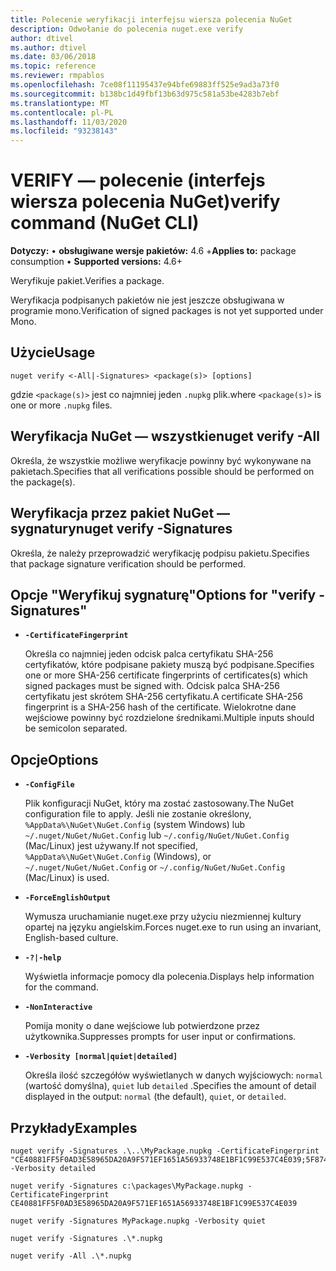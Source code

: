 ```yaml
---
title: Polecenie weryfikacji interfejsu wiersza polecenia NuGet
description: Odwołanie do polecenia nuget.exe verify
author: dtivel
ms.author: dtivel
ms.date: 03/06/2018
ms.topic: reference
ms.reviewer: rmpablos
ms.openlocfilehash: 7ce08f11195437e94bfe69883ff525e9ad3a73f0
ms.sourcegitcommit: b138bc1d49fbf13b63d975c581a53be4283b7ebf
ms.translationtype: MT
ms.contentlocale: pl-PL
ms.lasthandoff: 11/03/2020
ms.locfileid: "93238143"
---
```

# <a name="verify-command-nuget-cli"></a><span data-ttu-id="220a7-103">VERIFY — polecenie (interfejs wiersza polecenia NuGet)</span><span class="sxs-lookup"><span data-stu-id="220a7-103">verify command (NuGet CLI)</span></span>

<span data-ttu-id="220a7-104">**Dotyczy:** &bullet; **obsługiwane wersje pakietów:** 4.6 +</span><span class="sxs-lookup"><span data-stu-id="220a7-104">**Applies to:** package consumption &bullet; **Supported versions:** 4.6+</span></span>

<span data-ttu-id="220a7-105">Weryfikuje pakiet.</span><span class="sxs-lookup"><span data-stu-id="220a7-105">Verifies a package.</span></span>

<span data-ttu-id="220a7-106">Weryfikacja podpisanych pakietów nie jest jeszcze obsługiwana w programie mono.</span><span class="sxs-lookup"><span data-stu-id="220a7-106">Verification of signed packages is not yet supported under Mono.</span></span>

## <a name="usage"></a><span data-ttu-id="220a7-107">Użycie</span><span class="sxs-lookup"><span data-stu-id="220a7-107">Usage</span></span>

```cli
nuget verify <-All|-Signatures> <package(s)> [options]
```

<span data-ttu-id="220a7-108">gdzie `<package(s)>` jest co najmniej jeden `.nupkg` plik.</span><span class="sxs-lookup"><span data-stu-id="220a7-108">where `<package(s)>` is one or more `.nupkg` files.</span></span>

## <a name="nuget-verify--all"></a><span data-ttu-id="220a7-109">Weryfikacja NuGet — wszystkie</span><span class="sxs-lookup"><span data-stu-id="220a7-109">nuget verify -All</span></span>

<span data-ttu-id="220a7-110">Określa, że wszystkie możliwe weryfikacje powinny być wykonywane na pakietach.</span><span class="sxs-lookup"><span data-stu-id="220a7-110">Specifies that all verifications possible should be performed on the package(s).</span></span>

## <a name="nuget-verify--signatures"></a><span data-ttu-id="220a7-111">Weryfikacja przez pakiet NuGet — sygnatury</span><span class="sxs-lookup"><span data-stu-id="220a7-111">nuget verify -Signatures</span></span>

<span data-ttu-id="220a7-112">Określa, że należy przeprowadzić weryfikację podpisu pakietu.</span><span class="sxs-lookup"><span data-stu-id="220a7-112">Specifies that package signature verification should be performed.</span></span>

## <a name="options-for-verify--signatures"></a><span data-ttu-id="220a7-113">Opcje "Weryfikuj sygnaturę"</span><span class="sxs-lookup"><span data-stu-id="220a7-113">Options for "verify -Signatures"</span></span>

- **`-CertificateFingerprint`**

  <span data-ttu-id="220a7-114">Określa co najmniej jeden odcisk palca certyfikatu SHA-256 certyfikatów, które podpisane pakiety muszą być podpisane.</span><span class="sxs-lookup"><span data-stu-id="220a7-114">Specifies one or more SHA-256 certificate fingerprints of certificates(s) which signed packages must be signed with.</span></span> <span data-ttu-id="220a7-115">Odcisk palca SHA-256 certyfikatu jest skrótem SHA-256 certyfikatu.</span><span class="sxs-lookup"><span data-stu-id="220a7-115">A certificate SHA-256 fingerprint is a SHA-256 hash of the certificate.</span></span> <span data-ttu-id="220a7-116">Wielokrotne dane wejściowe powinny być rozdzielone średnikami.</span><span class="sxs-lookup"><span data-stu-id="220a7-116">Multiple inputs should be semicolon separated.</span></span>

## <a name="options"></a><span data-ttu-id="220a7-117">Opcje</span><span class="sxs-lookup"><span data-stu-id="220a7-117">Options</span></span>

- **`-ConfigFile`**

  <span data-ttu-id="220a7-118">Plik konfiguracji NuGet, który ma zostać zastosowany.</span><span class="sxs-lookup"><span data-stu-id="220a7-118">The NuGet configuration file to apply.</span></span> <span data-ttu-id="220a7-119">Jeśli nie zostanie określony, `%AppData%\NuGet\NuGet.Config` (system Windows) lub `~/.nuget/NuGet/NuGet.Config` lub `~/.config/NuGet/NuGet.Config` (Mac/Linux) jest używany.</span><span class="sxs-lookup"><span data-stu-id="220a7-119">If not specified, `%AppData%\NuGet\NuGet.Config` (Windows), or `~/.nuget/NuGet/NuGet.Config` or `~/.config/NuGet/NuGet.Config` (Mac/Linux) is used.</span></span>

- **`-ForceEnglishOutput`**

  <span data-ttu-id="220a7-120">Wymusza uruchamianie nuget.exe przy użyciu niezmiennej kultury opartej na języku angielskim.</span><span class="sxs-lookup"><span data-stu-id="220a7-120">Forces nuget.exe to run using an invariant, English-based culture.</span></span>

- **`-?|-help`**

  <span data-ttu-id="220a7-121">Wyświetla informacje pomocy dla polecenia.</span><span class="sxs-lookup"><span data-stu-id="220a7-121">Displays help information for the command.</span></span>

- **`-NonInteractive`**

  <span data-ttu-id="220a7-122">Pomija monity o dane wejściowe lub potwierdzone przez użytkownika.</span><span class="sxs-lookup"><span data-stu-id="220a7-122">Suppresses prompts for user input or confirmations.</span></span>

- **`-Verbosity [normal|quiet|detailed]`**

  <span data-ttu-id="220a7-123">Określa ilość szczegółów wyświetlanych w danych wyjściowych: `normal` (wartość domyślna), `quiet` lub `detailed` .</span><span class="sxs-lookup"><span data-stu-id="220a7-123">Specifies the amount of detail displayed in the output: `normal` (the default), `quiet`, or `detailed`.</span></span>

## <a name="examples"></a><span data-ttu-id="220a7-124">Przykłady</span><span class="sxs-lookup"><span data-stu-id="220a7-124">Examples</span></span>

```cli
nuget verify -Signatures .\..\MyPackage.nupkg -CertificateFingerprint "CE40881FF5F0AD3E58965DA20A9F571EF1651A56933748E1BF1C99E537C4E039;5F874AAF47BCB268A19357364E7FBB09D6BF9E8A93E1229909AC5CAC865802E2" -Verbosity detailed

nuget verify -Signatures c:\packages\MyPackage.nupkg -CertificateFingerprint CE40881FF5F0AD3E58965DA20A9F571EF1651A56933748E1BF1C99E537C4E039

nuget verify -Signatures MyPackage.nupkg -Verbosity quiet

nuget verify -Signatures .\*.nupkg

nuget verify -All .\*.nupkg

```